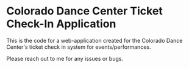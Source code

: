 # Colorado Dance Center Ticket Check-In Application
This is the code for a web-application created for the Colorado Dance Center's ticket check in system for events/performances.

Please reach out to me for any issues or bugs.
